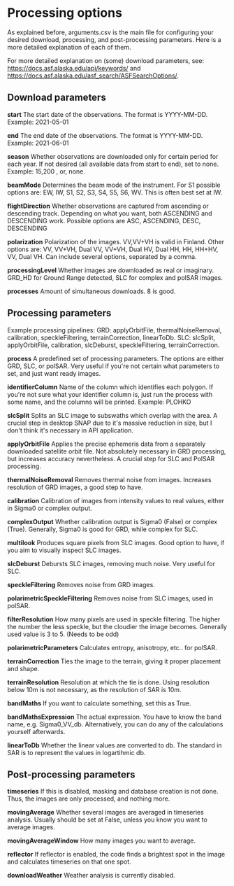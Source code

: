 # Processing options

As explained before, arguments.csv is the main file for configuring your desired download, processing, and post-processing parameters. Here is a more detailed explanation of each of them.

For more detailed explanation on (some) download parameters, see: https://docs.asf.alaska.edu/api/keywords/ and https://docs.asf.alaska.edu/asf_search/ASFSearchOptions/.


## Download parameters

**start**
The start date of the observations. The format is YYYY-MM-DD. Example: 2021-05-01



**end**
The end date of the observations. The format is YYYY-MM-DD. Example: 2021-06-01



**season**
Whether observations are downloaded only for certain period for each year. If not desired (all available data from start to end), set to none. Example: 15,200 , or, none.



**beamMode**
Determines the beam mode of the instrument. For S1 possible options are: EW, IW, S1, S2, S3, S4, S5, S6, WV. This is often best set at IW.



**flightDirection**
Whether observations are captured from ascending or descending track. Depending on what you want, both ASCENDING and DESCENDING work. Possible options are ASC, ASCENDING, DESC, DESCENDING



**polarization**
Polarization of the images. VV,VV+VH is valid in Finland. Other options are: VV, VV+VH, Dual VV, VV+VH, Dual HV, Dual HH, HH, HH+HV, VV, Dual VH. Can include several options, separated by a comma.



**processingLevel**
Whether images are downloaded as real or imaginary. GRD_HD for Ground Range detected, SLC for complex and polSAR images.


**processes**
Amount of simultaneous downloads. 8 is good.



## Processing parameters

Example processing pipelines:
GRD: applyOrbitFile, thermalNoiseRemoval, calibration, speckleFiltering, terrainCorrection, linearToDb.
SLC: slcSplit, applyOrbitFile, calibration, slcDeburst, speckleFiltering, terrainCorrection.

**process**
A predefined set of processing parameters. The options are either GRD, SLC, or polSAR. Very useful if you're not certain what parameters to set, and just want ready images.


**identifierColumn**
Name of the column which identifies each polygon. If you're not sure what your identifier column is, just run the process with some name, and the columns will be printed. Example: PLOHKO

**slcSplit**
Splits an SLC image to subswaths which overlap with the area. A crucial step in desktop SNAP due to it's massive reduction in size, but I don't think it's necessary in API application.


**applyOrbitFile**
Applies the precise ephemeris data from a separately downloaded satellite orbit file. Not absolutely necessary in GRD processing, but increases accuracy nevertheless. A crucial step for SLC and PolSAR processing.

**thermalNoiseRemoval**
Removes thermal noise from images. Increases resolution of GRD images, a good step to have.

**calibration**
Calibration of images from intensity values to real values, either in Sigma0 or complex output.


**complexOutput**
Whether calibration output is Sigma0 (False) or complex (True). Generally, Sigma0 is good for GRD, while complex for SLC.

**multilook**
Produces square pixels from SLC images. Good option to have, if you aim to visually inspect SLC images.

**slcDeburst**
Debursts SLC images, removing much noise. Very useful for SLC.


**speckleFiltering**
Removes noise from GRD images.


**polarimetricSpeckleFiltering**
Removes noise from SLC images, used in polSAR.


**filterResolution**
How many pixels are used in speckle filtering. The higher the number the less speckle, but the cloudier the image becomes. Generally used value is 3 to 5. (Needs to be odd)


**polarimetricParameters**
Calculates entropy, anisotropy, etc.. for polSAR.


**terrainCorrection**
Ties the image to the terrain, giving it proper placement and shape.


**terrainResolution**
Resolution at which the tie is done. Using resolution below 10m is not necessary, as the resolution of SAR is 10m.


**bandMaths**
If you want to calculate something, set this as True.


**bandMathsExpression**
The actual expression. You have to know the band name, e.g. Sigma0_VV_db. Alternatively, you can do any of the calculations yourself afterwards.


**linearToDb**
Whether the linear values are converted to db. The standard in SAR is to represent the values in logartihmic db.



## Post-processing parameters
**timeseries**
If this is disabled, masking and database creation is not done. Thus, the images are only processed, and nothing more.


**movingAverage**
Whether several images are averaged in timeseries analysis. Usually should be set at False, unless you know you want to average images.


**movingAverageWindow**
How many images you want to average. 


**reflector**
If reflector is enabled, the code finds a brightest spot in the image and calculates timeseries on that one spot.



**downloadWeather**
Weather analysis is currently disabled.